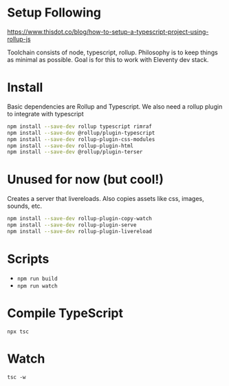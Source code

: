 # Setup Following
https://www.thisdot.co/blog/how-to-setup-a-typescript-project-using-rollup-js

Toolchain consists of node, typescript, rollup. 
Philosophy is to keep things as minimal as possible.
Goal is for this to work with Eleventy dev stack.


# Install

Basic dependencies are Rollup and Typescript. 
We also need a rollup plugin to integrate with typescript
```sh
npm install --save-dev rollup typescript rimraf
npm install --save-dev @rollup/plugin-typescript
npm install --save-dev rollup-plugin-css-modules
npm install --save-dev rollup-plugin-html
npm install --save-dev @rollup/plugin-terser
```

# Unused for now (but cool!)
Creates a server that livereloads.
Also copies assets like css, images, sounds, etc.
```sh
npm install --save-dev rollup-plugin-copy-watch
npm install --save-dev rollup-plugin-serve
npm install --save-dev rollup-plugin-livereload
```


# Scripts
* `npm run build`
* `npm run watch`


# Compile TypeScript
`npx tsc`

# Watch
`tsc -w`


